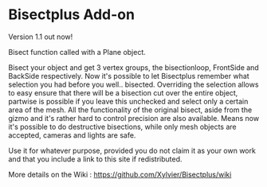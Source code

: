 # Bisectplus Add-on
Version 1.1 out now!

Bisect function called with a Plane object.

Bisect your object and get 3 vertex groups, the bisectionloop, FrontSide and BackSide respectively.
Now it's possible to let Bisectplus remember what selection you had before you well.. bisected.
Overriding the selection allows to easy ensure that there will be a bisection cut over the entire object, partwise is possible if you leave this unchecked and select only a certain area of the mesh.
All the functionality of the original bisect, aside from the gizmo and it's rather hard to control precision are also available.
Means now it's possible to do destructive bisections, while only mesh objects are accepted, cameras and lights are safe.




Use it for whatever purpose, provided you do not claim it as your own work and that you include a link to this site if redistributed.

More details on the Wiki : https://github.com/Xylvier/Bisectplus/wiki

